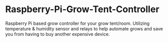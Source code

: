 # Raspberry-Pi-Grow-Tent-Controller
Raspberry Pi based grow controller for your grow tent/room. Utilizing temperature &amp; humidity sensor and relays to help automate grows and save you from having to buy another expensive device.
